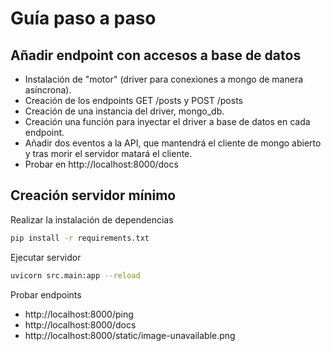# Guía paso a paso

## Añadir endpoint con accesos a base de datos

* Instalación de "motor" (driver para conexiones a mongo de manera asíncrona).
* Creación de los endpoints GET /posts y POST /posts
* Creación de una instancia del driver, mongo_db.
* Creación una función para inyectar el driver a base de datos en cada endpoint.
* Añadir dos eventos a la API, que mantendrá el cliente de mongo abierto y tras morir el servidor matará el cliente.
* Probar en http://localhost:8000/docs


## Creación servidor mínimo

Realizar la instalación de dependencias

```bash
pip install -r requirements.txt
```

Ejecutar servidor

```bash
uvicorn src.main:app --reload
```

Probar endpoints

* http://localhost:8000/ping
* http://localhost:8000/docs
* http://localhost:8000/static/image-unavailable.png
